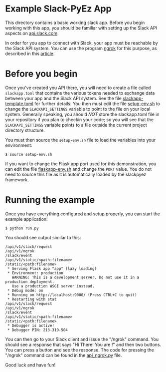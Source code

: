 # Example Slack-PyEz App

This directory contains a basic working slack app.  Before you begin working
with this app, you should be familiar with setting up the Slack API aspects on
[api.slack.com](https://api.slack.com).  

In order for you app to connect with Slack, your app must be reachable by the
Slack API system.  You can use the program [ngrok](https://ngrok.com/) for this purpose,
as described in this [article](https://api.slack.com/tutorials/tunneling-with-ngrok).

# Before you begin

Once you've created you API there, you will need to create a file called
`slackapp.toml` that contains the various tokens needed to exchange data
between your app and the Slack API system.  See the file
[slackapp-template.toml](slackapp-template.toml) for further details.  You then
must edit the file [setup-env.sh](setup-env.sh) to change the
`SLACKAPI_SETTINGS` variable to point to the file on your local system. 
Generally speaking, you should *NOT* store the slackapp.toml file in your
repository if you plan to checkin your code; so you will see that the
`SLACKAPI_SETTINGS` variable points to a file outside the current project
directory structure.

You must then source the `setup-env.sh` file to load the variables into your
environment:

```shell script
$ source setup-env.sh
```

If you want to change the Flask app port used for this demonstration, you can
edit the file [flaskapp-env.sh](flaskapp-env.sh) and change the `PORT` value. 
You do not need to source this file as it is automatically loaded by the
slackpyez framework.

# Running the example

Once you have everything configured and setup properly, you can start the example 
application:

```shell script
$ python run.py
```

You should see output similar to this:

```shell script
/api/v1/slack/request
/api/v1/ngrok
/slack/event
/api/v1/static/<path:filename>
/static/<path:filename>
 * Serving Flask app "app" (lazy loading)
 * Environment: production
   WARNING: This is a development server. Do not use it in a production deployment.
   Use a production WSGI server instead.
 * Debug mode: on
 * Running on http://localhost:9000/ (Press CTRL+C to quit)
 * Restarting with stat
/api/v1/slack/request
/api/v1/ngrok
/slack/event
/api/v1/static/<path:filename>
/static/<path:filename>
 * Debugger is active!
 * Debugger PIN: 213-319-504
```

You can then go to your Slack client and issue the "/ngrok" command.  You
should see a response that says "Hi There!  You are <your-user name>!" and then
two buttons.  You can press a button and see the response.  The code for pressing the "/ngrok"
command can be found in the [api_ngrok.py](api/api_ngrok.py) file.

Good luck and have fun!
